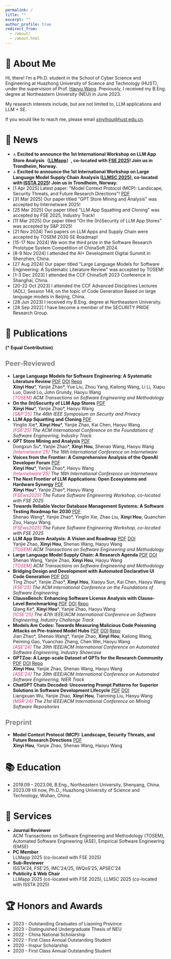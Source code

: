 ```yaml
---
permalink: /
title: ""
excerpt: ""
author_profile: true
redirect_from: 
  - /about/
  - /about.html
---
```


<span class='anchor' id='about-me'></span>
# 🍦 About Me

Hi, there! I’m a Ph.D. student in the School of Cyber Science and Engineering at Huazhong University of Science and Technology (HUST), under the supervision of Prof. [Haoyu Wang](https://howiepku.github.io/). Previously, I received my B.Eng. degree at Northeastern University (NEU) in June 2023. 

My research interests include, but are not limited to, LLM applications and LLM + SE.

If you would like to reach me, please email [xinyihou@hust.edu.cn](xinyihou@hust.edu.cn).

# 🌷 News

- 🔝 **Excited to announce the 1st International Workshop on LLM App Store Analysis（[LLMapp](https://llmappworkshop.github.io/)）, co-located with [FSE 2025](https://conf.researchr.org/home/fse-2025)! Join us in Trondheim, Norway.**
- 🔝 **Excited to announce the 1st International Workshop on Large Language Model Supply Chain Analysis ([LLMSC 2025](https://llmsc.github.io/)), co-located with [ISSTA 2025](https://conf.researchr.org/home/issta-2025)! Join us in Trondheim, Norway.**
- [1 Apr 2025] Latest paper: "Model Context Protocol (MCP): Landscape, Security Threats, and Future Research Directions"! [<span class="pdf">PDF</span>](https://xinyi-hou.github.io/files/hou2025mcp.pdf)
- [31 Mar 2025] Our paper titled "GPT Store Mining and Analysis" was accepted by Internetware 2025!
- [25 Mar 2025] Our paper titled "LLM App Squatting and Cloning" was accepted by FSE 2025, Industry Track!
- [11 Mar 2025] Our paper titled "On the (In)Security of LLM App Stores" was accepted by S&P 2025!
- [21 Nov 2024] Two papers on LLM Apps and Supply Chain were accepted by TOSEM 2030 SE Roadmap!
- [15-17 Nov 2024] We won the third prize in the Software Research Prototype System Competition of ChinaSoft 2024.
- [8-9 Nov 2024] I attended the AI+ Development Digital Summit in Shenzhen, China.
- [27 Aug 2024] Our paper titled "Large Language Models for Software Engineering: A Systematic Literature Review" was accepted by TOSEM!
- [1-3 Dec 2023] I attended the CCF ChinaSoft 2023 Conference in Shanghai, China.
- [20-22 Oct 2023] I attended the CCF Advanced Disciplines Lectures (ADL), Session 144, on the topic of Code Generation Based on large language models in Beijing, China.
- [28 Jun 2023] I received my B.Eng. degree at Northeastern University. 
- [28 Sep 2022] I have become a member of the SECURITY PRIDE Research Group.

# 📜 Publications 

**(\* Equal Contribution)**

## <span style="color:grey">Peer-Reviewed</span>

* **Large Language Models for Software Engineering: A Systematic Literature Review** [<span class="pdf">PDF</span>](https://xinyi-hou.github.io/files/hou2023large.pdf) [<span class="doi">DOI</span>](https://dl.acm.org/doi/10.1145/3695988) [<span class="repo">Repo</span>](https://github.com/xinyi-hou/LLM4SE_SLR)
  <br>**Xinyi Hou**\*, Yanjie Zhao\*, Yue Liu, Zhou Yang, Kailong Wang, Li Li, Xiapu Luo, David Lo, John Grundy, Haoyu Wang
  <br>*<span style="color:#cd3278">\[TOSEM\]</span> ACM Transactions on Software Engineering and Methodology* 
* **On the (In)Security of LLM App Stores** [<span class="pdf">PDF</span>](https://xinyi-hou.github.io/files/hou2025insecurity.pdf)
    <br>**Xinyi Hou**\*, Yanjie Zhao\*, Haoyu Wang
    <br>*<span style="color:#cd3278">\[S&P'25\]</span> The 46th IEEE Symposium on Security and Privacy* 
* **LLM App Squatting and Cloning** [<span class="pdf">PDF</span>](https://xinyi-hou.github.io/files/xie2024squatting.pdf)
    <br>Yinglin Xie\*, **Xinyi Hou**\*, Yanjie Zhao, Kai Chen, Haoyu Wang
    <br>*<span style="color:#cd3278">\[FSE'25\]</span> The ACM International Conference on the Foundations of Software Engineering, Industry Track* 
* **GPT Store Mining and Analysis** [<span class="pdf">PDF</span>](https://arxiv.org/pdf/2405.10210)
    <br>Dongxun Su\*, Yanjie Zhao\*, **Xinyi Hou**, Shenao Wang, Haoyu Wang
    <br>*<span style="color:#cd3278">\[Internetware'25\]</span> The 16th International Conference on Internetware*
* **Voices from the Frontier: A Comprehensive Analysis of the OpenAI Developer Forum** [<span class="pdf">PDF</span>](https://arxiv.org/pdf/2408.01687)
    <br>**Xinyi Hou**\*, Yanjie Zhao\*, Haoyu Wang
    <br>*<span style="color:#cd3278">\[Internetware'25\]</span> The 16th International Conference on Internetware*
* **The Next Frontier of LLM Applications: Open Ecosystems and Hardware Synergy** [<span class="pdf">PDF</span>](https://arxiv.org/pdf/2503.04596)
    <br>**Xinyi Hou**\*, Yanjie Zhao\*, Haoyu Wang
    <br>*<span style="color:#cd3278">\[FSEws2025\]</span> The Future Software Engineering Workshop, co-located with FSE 2025*
* **Towards Reliable Vector Database Management Systems: A Software Testing Roadmap for 2030** [<span class="pdf">PDF</span>](https://arxiv.org/pdf/2502.20812)
    <br>Shenao Wang\*, Yanjie Zhao\*, Yinglin Xie, Zhao Liu, **Xinyi Hou**, Quanchen Zou, Haoyu Wang
    <br>*<span style="color:#cd3278">\[FSEws2025\]</span> The Future Software Engineering Workshop, co-located with FSE 2025*
* **LLM App Store Analysis: A Vision and Roadmap**  [<span class="pdf">PDF</span>](https://xinyi-hou.github.io/files/zhao2024llm.pdf) [<span class="doi">DOI</span>](https://dl.acm.org/doi/10.1145/3708530)
    <br>Yanjie Zhao, **Xinyi Hou**, Shenao Wang, Haoyu Wang
    <br>*<span style="color:#cd3278">\[TOSEM\]</span> ACM Transactions on Software Engineering and Methodology*
* **Large Language Model Supply Chain: A Research Agenda** [<span class="pdf">PDF</span>](https://xinyi-hou.github.io/files/wang2024large.pdf) [<span class="doi">DOI</span>](https://dl.acm.org/doi/10.1145/3708531)
    <br>Shenao Wang, Yanjie Zhao, **Xinyi Hou**, Haoyu Wang
    <br>*<span style="color:#cd3278">\[TOSEM\]</span> ACM Transactions on Software Engineering and Methodology* 
* **Bridging Design and Development with Automated Declarative UI Code Generation** [<span class="pdf">PDF</span>](https://xinyi-hou.github.io/files/zhou2024bridging.pdf) [<span class="doi">DOI</span>](https://arxiv.org/abs/2409.11667)
    <br>Ting Zhou\*, Yanjie Zhao\*, **Xinyi Hou**, Xiaoyu Sun, Kai Chen, Haoyu Wang
    <br>*<span style="color:#cd3278">\[FSE'25\]</span> The ACM International Conference on the Foundations of Software Engineering*
* **ClauseBench: Enhancing Software License Analysis with Clause-Level Benchmarking**  [<span class="pdf">PDF</span>](https://xinyi-hou.github.io/files/ke2024clausebench.pdf) [<span class="doi">DOI</span>](https://conf.researchr.org/details/icse-2025/icse-2025-industry-challenge-track/3/ClauseBench-Enhancing-Software-License-Analysis-with-Clause-Level-Benchmarking) [<span class="repo">Repo</span>](https://github.com/security-pride/CLAUSEBENCH)
    <br>Qiang Ke\*, **Xinyi Hou**\*, Yanjie Zhao, Haoyu Wang
    <br>*<span style="color:#cd3278">\[ICSE'25\]</span> The 47th IEEE/ACM International Conference on Software Engineering, Industry Challenge Track*
* **Models Are Codes: Towards Measuring Malicious Code Poisoning Attacks on Pre-trained Model Hubs**  [<span class="pdf">PDF</span>](https://xinyi-hou.github.io/files/zhao2024models.pdf) [<span class="doi">DOI</span>](https://dl.acm.org/doi/10.1145/3691620.3695271) [<span class="repo">Repo</span>](https://github.com/security-pride/MalHug)
    <br>Jian Zhao\*, Shenao Wang\*, Yanjie Zhao, **Xinyi Hou**, Kailong Wang, Peiming Gao, Yuanchao Zhang, Chen Wei, Haoyu Wang
    <br>*<span style="color:#cd3278">\[ASE'24\]</span> The 39th IEEE/ACM International Conference on Automated Software Engineering, Industry Showcase*
* **GPTZoo: A Large-scale Dataset of GPTs for the Research Community** [<span class="pdf">PDF</span>](https://xinyi-hou.github.io/files/hou2024gptzoo.pdf) [<span class="doi">DOI</span>](https://dl.acm.org/doi/10.1145/3691620.3695309) [<span class="repo">Repo</span>](https://github.com/security-pride/GPTZoo)
    <br>**Xinyi Hou**, Yanjie Zhao, Shenao Wang, Haoyu Wang
    <br>*<span style="color:#cd3278">\[ASE'24\]</span> The 39th IEEE/ACM International Conference on Automated Software Engineering, NIER Track* 
* **ChatGPT Chats Decoded: Uncovering Prompt Patterns for Superior Solutions in Software Development Lifecycle** [<span class="pdf">PDF</span>](https://xinyi-hou.github.io/files/wu2024chatgpt.pdf) [<span class="doi">DOI</span>](https://ieeexplore.ieee.org/abstract/document/10555800)
    <br>Liangxuan Wu, Yanjie Zhao, **Xinyi Hou**, Tianming Liu, Haoyu Wang
    <br>*<span style="color:#cd3278">\[MSR'24\]</span> The 21st IEEE/ACM International Conference on Mining Software Repositories* 

## <span style="color:grey">Preprint</span> 

* **Model Context Protocol (MCP): Landscape, Security Threats, and Future Research Directions** [<span class="pdf">PDF</span>](https://xinyi-hou.github.io/files/hou2025mcp.pdf)
    <br>**Xinyi Hou**, Yanjie Zhao, Shenao Wang, Haoyu Wang 

  
# 📚 Education

* 2019.09 - 2023.06, B.Eng., Northeastern University, Shenyang, China.
* 2023.09 till now, Ph.D., Huazhong University of Science and Technology, Wuhan, China.

# 💼 Services
* **Journal Reviewer**
    <br>ACM Transactions on Software Engineering and Methodology (TOSEM), Automated Software Engineering (ASE), Empirical Software Engineering (EMSE)
* **PC Member**
    <br>LLMapp 2025 (co-located with FSE 2025)
* **Sub-Reviewer**
    <br>ISSTA’24, FSE’25, IMC’24/25, IWQoS’25, APSEC’24
* **Publicity & Web Chair**
    <br>LLMapp 2025 (co-located with FSE 2025), LLMSC 2025 (co-located with ISSTA 2025)
  
# 🏆 Honors and Awards
* 2023 - Outstanding Graduates of Liaoning Province
* 2023 - Distinguished Undergraduate Thesis of NEU
* 2022 - China National Scholarship
* 2022 - First Class Annual Outstanding Student
* 2020 - Inspur Scholarship  
* 2020 - First Class Annual Outstanding Student

<br>
<br>
<br>
